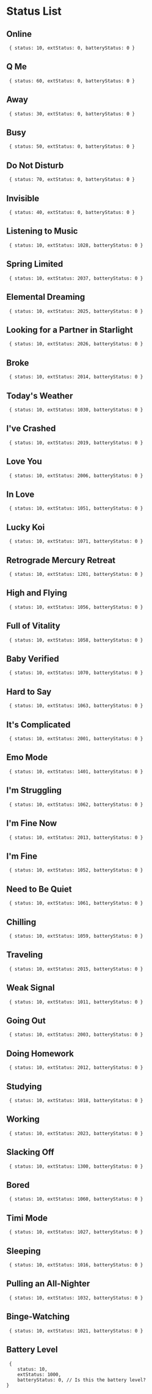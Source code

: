 # Status List

## Online

```json5
 { status: 10, extStatus: 0, batteryStatus: 0 } 
```

## Q Me

```json5
 { status: 60, extStatus: 0, batteryStatus: 0 } 
```

## Away

```json5
 { status: 30, extStatus: 0, batteryStatus: 0 } 
```

## Busy

```json5
 { status: 50, extStatus: 0, batteryStatus: 0 } 
```

## Do Not Disturb

```json5
 { status: 70, extStatus: 0, batteryStatus: 0 } 
```

## Invisible

```json5
 { status: 40, extStatus: 0, batteryStatus: 0 } 
```

## Listening to Music

```json5
 { status: 10, extStatus: 1028, batteryStatus: 0 } 
```

## Spring Limited

```json5
 { status: 10, extStatus: 2037, batteryStatus: 0 } 
```

## Elemental Dreaming

```json5
 { status: 10, extStatus: 2025, batteryStatus: 0 } 
```

## Looking for a Partner in Starlight

```json5
 { status: 10, extStatus: 2026, batteryStatus: 0 } 
```

## Broke

```json5
 { status: 10, extStatus: 2014, batteryStatus: 0 } 
```

## Today's Weather

```json5
 { status: 10, extStatus: 1030, batteryStatus: 0 } 
```

## I've Crashed

```json5
 { status: 10, extStatus: 2019, batteryStatus: 0 } 
```

## Love You

```json5
 { status: 10, extStatus: 2006, batteryStatus: 0 } 
```

## In Love

```json5
 { status: 10, extStatus: 1051, batteryStatus: 0 } 
```

## Lucky Koi

```json5
 { status: 10, extStatus: 1071, batteryStatus: 0 } 
```

## Retrograde Mercury Retreat

```json5
 { status: 10, extStatus: 1201, batteryStatus: 0 } 
```

## High and Flying

```json5
 { status: 10, extStatus: 1056, batteryStatus: 0 } 
```

## Full of Vitality

```json5
 { status: 10, extStatus: 1058, batteryStatus: 0 } 
```

## Baby Verified

```json5
 { status: 10, extStatus: 1070, batteryStatus: 0 } 
```

## Hard to Say

```json5
 { status: 10, extStatus: 1063, batteryStatus: 0 } 
```

## It's Complicated

```json5
 { status: 10, extStatus: 2001, batteryStatus: 0 } 
```

## Emo Mode

```json5
 { status: 10, extStatus: 1401, batteryStatus: 0 } 
```

## I'm Struggling

```json5
 { status: 10, extStatus: 1062, batteryStatus: 0 } 
```

## I'm Fine Now

```json5
 { status: 10, extStatus: 2013, batteryStatus: 0 } 
```

## I'm Fine

```json5
 { status: 10, extStatus: 1052, batteryStatus: 0 } 
```

## Need to Be Quiet

```json5
 { status: 10, extStatus: 1061, batteryStatus: 0 } 
```

## Chilling

```json5
 { status: 10, extStatus: 1059, batteryStatus: 0 } 
```

## Traveling

```json5
 { status: 10, extStatus: 2015, batteryStatus: 0 } 
```

## Weak Signal

```json5
 { status: 10, extStatus: 1011, batteryStatus: 0 } 
```

## Going Out

```json5
 { status: 10, extStatus: 2003, batteryStatus: 0 } 
```

## Doing Homework

```json5
 { status: 10, extStatus: 2012, batteryStatus: 0 } 
```

## Studying

```json5
 { status: 10, extStatus: 1018, batteryStatus: 0 } 
```

## Working

```json5
 { status: 10, extStatus: 2023, batteryStatus: 0 } 
```

## Slacking Off

```json5
 { status: 10, extStatus: 1300, batteryStatus: 0 } 
```

## Bored

```json5
 { status: 10, extStatus: 1060, batteryStatus: 0 } 
```

## Timi Mode

```json5
 { status: 10, extStatus: 1027, batteryStatus: 0 } 
```

## Sleeping

```json5
 { status: 10, extStatus: 1016, batteryStatus: 0 } 
```

## Pulling an All-Nighter

```json5
 { status: 10, extStatus: 1032, batteryStatus: 0 } 
```

## Binge-Watching

```json5
 { status: 10, extStatus: 1021, batteryStatus: 0 } 
```

## Battery Level

```json5
 { 
    status: 10, 
    extStatus: 1000,
    batteryStatus: 0, // Is this the battery level?
} 
 
```
